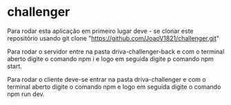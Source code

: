 # challenger

Para rodar esta aplicação em primeiro lugar deve - se clonar este repositório usando git clone "https://github.com/JoaoV1821/challenger.git"

Para rodar o servidor entre na pasta driva-challenger-back e com o terminal aberto digite o comando npm i e logo em 
seguida digite p comando npm start.

Para rodar o cliente deve-se entrar na pasta driva-challenger e com o terminal aberto digite o comando npm e logo em seguida digite o comando npm run dev.
